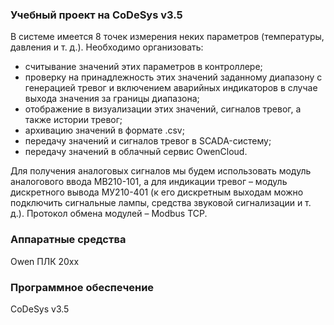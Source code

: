### Учебный проект на CoDeSys v3.5

В системе имеется 8 точек измерения неких параметров (температуры, давления и т. д.). Необходимо организовать:
- считывание значений этих параметров в контроллере;
- проверку на принадлежность этих значений заданному диапазону с генерацией тревог и включением аварийных индикаторов в случае выхода значения за границы диапазона;
- отображение в визуализации этих значений, сигналов тревог, а также истории тревог;
- архивацию значений в формате .csv;
- передачу значений и сигналов тревог в SCADA-систему;
- передачу значений в облачный сервис OwenCloud.

Для получения аналоговых сигналов мы будем использовать модуль аналогового ввода МВ210-101, 
а для индикации тревог – модуль дискретного вывода МУ210-401 (к его дискретным выходам можно подключить сигнальные лампы, 
средства звуковой сигнализации и т. д.). Протокол обмена модулей – Modbus TCP.

### Аппаратные средства
Owen ПЛК 20хх 

### Программное обеспечение
CoDeSys v3.5
